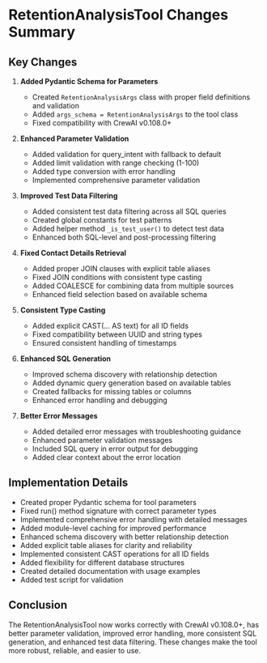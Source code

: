 # RetentionAnalysisTool Changes Summary

## Key Changes

1. **Added Pydantic Schema for Parameters**
   - Created `RetentionAnalysisArgs` class with proper field definitions and validation
   - Added `args_schema = RetentionAnalysisArgs` to the tool class
   - Fixed compatibility with CrewAI v0.108.0+

2. **Enhanced Parameter Validation**
   - Added validation for query_intent with fallback to default
   - Added limit validation with range checking (1-100)
   - Added type conversion with error handling
   - Implemented comprehensive parameter validation

3. **Improved Test Data Filtering**
   - Added consistent test data filtering across all SQL queries
   - Created global constants for test patterns
   - Added helper method `_is_test_user()` to detect test data
   - Enhanced both SQL-level and post-processing filtering

4. **Fixed Contact Details Retrieval**
   - Added proper JOIN clauses with explicit table aliases
   - Fixed JOIN conditions with consistent type casting
   - Added COALESCE for combining data from multiple sources
   - Enhanced field selection based on available schema

5. **Consistent Type Casting**
   - Added explicit CAST(... AS text) for all ID fields
   - Fixed compatibility between UUID and string types
   - Ensured consistent handling of timestamps

6. **Enhanced SQL Generation**
   - Improved schema discovery with relationship detection
   - Added dynamic query generation based on available tables
   - Created fallbacks for missing tables or columns
   - Enhanced error handling and debugging

7. **Better Error Messages**
   - Added detailed error messages with troubleshooting guidance
   - Enhanced parameter validation messages
   - Included SQL query in error output for debugging
   - Added clear context about the error location

## Implementation Details

- Created proper Pydantic schema for tool parameters
- Fixed run() method signature with correct parameter types
- Implemented comprehensive error handling with detailed messages
- Added module-level caching for improved performance
- Enhanced schema discovery with better relationship detection
- Added explicit table aliases for clarity and reliability
- Implemented consistent CAST operations for all ID fields
- Added flexibility for different database structures
- Created detailed documentation with usage examples
- Added test script for validation

## Conclusion

The RetentionAnalysisTool now works correctly with CrewAI v0.108.0+, has better parameter validation, improved error handling, more consistent SQL generation, and enhanced test data filtering. These changes make the tool more robust, reliable, and easier to use.